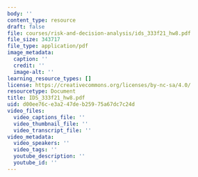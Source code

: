 ```yaml
---
body: ''
content_type: resource
draft: false
file: courses/risk-and-decision-analysis/ids_333f21_hw8.pdf
file_size: 343717
file_type: application/pdf
image_metadata:
  caption: ''
  credit: ''
  image-alt: ''
learning_resource_types: []
license: https://creativecommons.org/licenses/by-nc-sa/4.0/
resourcetype: Document
title: IDS_333f21_hw8.pdf
uid: d00ee76c-e3a2-47de-b259-75a67dc7c24d
video_files:
  video_captions_file: ''
  video_thumbnail_file: ''
  video_transcript_file: ''
video_metadata:
  video_speakers: ''
  video_tags: ''
  youtube_description: ''
  youtube_id: ''
---
```

